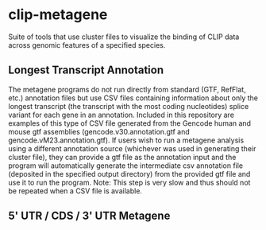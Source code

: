 # clip-metagene
Suite of tools that use cluster files to visualize the binding of CLIP data across genomic features of a specified species.

## Longest Transcript Annotation
The metagene programs do not run directly from standard (GTF, RefFlat, etc.) annotation files but use CSV files containing information about only the longest transcript (the transcript with the most coding nucleotides) splice variant for each gene in an annotation. Included in this repository are examples of this type of CSV file generated from the Gencode human and mouse gtf assemblies (gencode.v30.annotation.gtf and gencode.vM23.annotation.gtf). If users wish to run a metagene analysis using a different annotation source (whichever was used in generating their cluster file), they can provide a gtf file as the annotation input and the program will automatically generate the intermediate csv annotation file (deposited in the specified output directory) from the provided gtf file and use it to run the program. Note: This step is very slow and thus should not be repeated when a CSV file is available.


## 5' UTR / CDS / 3' UTR Metagene
